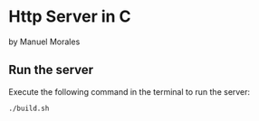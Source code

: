 # Http Server in C

by Manuel Morales

## Run the server

Execute the following command in the terminal to run the server:

```bash
./build.sh
```
